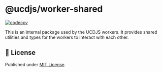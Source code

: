 # @ucdjs/worker-shared

[![codecov][codecov-src]][codecov-href]


This is an internal package used by the UCDJS workers. It provides shared utilities and types for the workers to interact with each other.

## 📄 License

Published under [MIT License](./LICENSE).

<!-- Badges -->

[codecov-src]: https://img.shields.io/codecov/c/gh/ucdjs/ucd?style=flat&colorA=18181B&colorB=4169E1
[codecov-href]: https://codecov.io/gh/ucdjs/ucd
